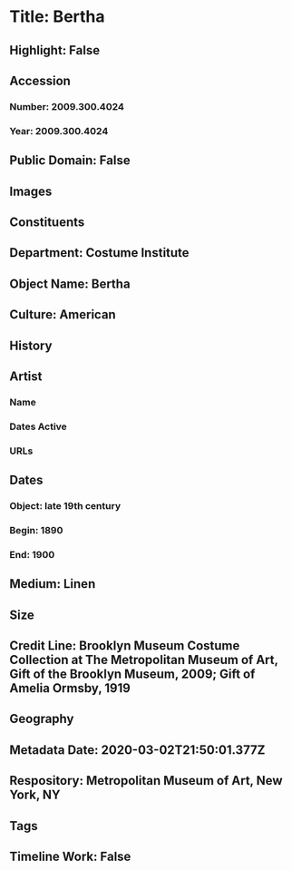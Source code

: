 # Title: Bertha
## Highlight: False
## Accession
### Number: 2009.300.4024
### Year: 2009.300.4024
## Public Domain: False
## Images
## Constituents
## Department: Costume Institute
## Object Name: Bertha
## Culture: American
## History
## Artist
### Name
### Dates Active
### URLs
## Dates
### Object: late 19th century
### Begin: 1890
### End: 1900
## Medium: Linen
## Size
## Credit Line: Brooklyn Museum Costume Collection at The Metropolitan Museum of Art, Gift of the Brooklyn Museum, 2009; Gift of Amelia Ormsby, 1919
## Geography
## Metadata Date: 2020-03-02T21:50:01.377Z
## Respository: Metropolitan Museum of Art, New York, NY
## Tags
## Timeline Work: False